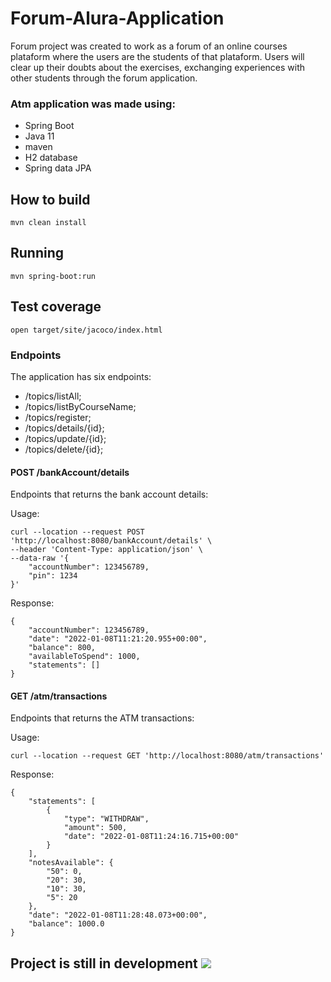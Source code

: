 # Forum-Alura-Application

Forum project was created to work as a forum of an online courses plataform where the users are the students of that plataform.
Users will clear up their doubts about the exercises, exchanging experiences with other students through the forum application.

### Atm application was made using:

* Spring Boot
* Java 11
* maven
* H2 database
* Spring data JPA

## How to build

`mvn clean install`

## Running

`mvn spring-boot:run`

## Test coverage

`open target/site/jacoco/index.html`


### Endpoints

The application has six endpoints:
* /topics/listAll;
* /topics/listByCourseName;
* /topics/register;
* /topics/details/{id};
* /topics/update/{id};
* /topics/delete/{id};

#### POST /bankAccount/details

Endpoints that returns the bank account details:

Usage:

```
curl --location --request POST 'http://localhost:8080/bankAccount/details' \
--header 'Content-Type: application/json' \
--data-raw '{
    "accountNumber": 123456789,
    "pin": 1234
}'
```

Response:

```
{
    "accountNumber": 123456789,
    "date": "2022-01-08T11:21:20.955+00:00",
    "balance": 800,
    "availableToSpend": 1000,
    "statements": []
}
```

#### GET /atm/transactions

Endpoints that returns the ATM transactions:

Usage:

```
curl --location --request GET 'http://localhost:8080/atm/transactions'
```

Response:

```
{
    "statements": [
        {
            "type": "WITHDRAW",
            "amount": 500,
            "date": "2022-01-08T11:24:16.715+00:00"
        }
    ],
    "notesAvailable": {
        "50": 0,
        "20": 30,
        "10": 30,
        "5": 20
    },
    "date": "2022-01-08T11:28:48.073+00:00",
    "balance": 1000.0
}
```

## Project is still in development <img src="https://img.icons8.com/emoji/48/000000/woman-construction-worker.png"/>